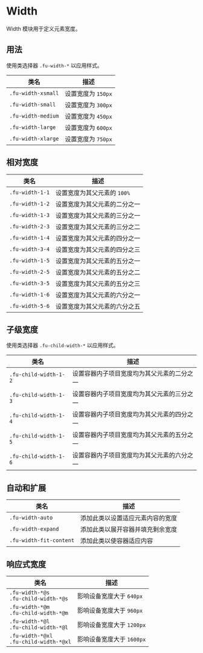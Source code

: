 # Width

Width 模块用于定义元素宽度。

## 用法

使用类选择器 `.fu-width-*` 以应用样式。

| 类名               | 描述               |
|--------------------|--------------------|
| `.fu-width-xsmall` | 设置宽度为 `150px` |
| `.fu-width-small`  | 设置宽度为 `300px` |
| `.fu-width-medium` | 设置宽度为 `450px` |
| `.fu-width-large`  | 设置宽度为 `600px` |
| `.fu-width-xlarge` | 设置宽度为 `750px` |

## 相对宽度

| 类名            | 描述                         |
|-----------------|------------------------------|
| `.fu-width-1-1` | 设置宽度为其父元素的 `100%`  |
| `.fu-width-1-2` | 设置宽度为其父元素的二分之一 |
| `.fu-width-1-3` | 设置宽度为其父元素的三分之一 |
| `.fu-width-2-3` | 设置宽度为其父元素的三分之二 |
| `.fu-width-1-4` | 设置宽度为其父元素的四分之一 |
| `.fu-width-3-4` | 设置宽度为其父元素的四分之三 |
| `.fu-width-1-5` | 设置宽度为其父元素的五分之一 |
| `.fu-width-2-5` | 设置宽度为其父元素的五分之二 |
| `.fu-width-3-5` | 设置宽度为其父元素的五分之三 |
| `.fu-width-1-6` | 设置宽度为其父元素的六分之一 |
| `.fu-width-5-6` | 设置宽度为其父元素的六分之五 |

## 子级宽度

使用类选择器 `.fu-child-width-*` 以应用样式。

| 类名                  | 描述                                       |
|-----------------------|--------------------------------------------|
| `.fu-child-width-1-2` | 设置容器内子项目宽度均为其父元素的二分之一 |
| `.fu-child-width-1-3` | 设置容器内子项目宽度均为其父元素的三分之一 |
| `.fu-child-width-1-4` | 设置容器内子项目宽度均为其父元素的四分之一 |
| `.fu-child-width-1-5` | 设置容器内子项目宽度均为其父元素的五分之一 |
| `.fu-child-width-1-6` | 设置容器内子项目宽度均为其父元素的六分之一 |

## 自动和扩展

| 类名                    | 描述                             |
|-------------------------|----------------------------------|
| `.fu-width-auto`        | 添加此类以设置适应元素内容的宽度 |
| `.fu-width-expand`      | 添加此类以展开容器并填充剩余宽度 |
| `.fu-width-fit-content` | 添加此类以使容器适应内容         |

## 响应式宽度

| 类名                                        | 描述                      |
|---------------------------------------------|---------------------------|
| `.fu-width-*@s`<br/>`.fu-child-width-*@s`   | 影响设备宽度大于 `640px`  |
| `.fu-width-*@m`<br/>`.fu-child-width-*@m`   | 影响设备宽度大于 `960px`  |
| `.fu-width-*@l`<br/>`.fu-child-width-*@l`   | 影响设备宽度大于 `1200px` |
| `.fu-width-*@xl`<br/>`.fu-child-width-*@xl` | 影响设备宽度大于 `1600px` |